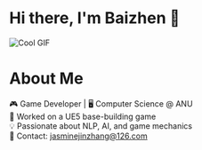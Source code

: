# Hi there, I'm Baizhen 👋

![Cool GIF](https://media2.giphy.com/media/v1.Y2lkPTc5MGI3NjExc3lpNDJ6Nm05cmJxZTUzbHRyb2FidmYxZ2s4MGR4b254eWE4cjdvMyZlcD12MV9pbnRlcm5hbF9naWZfYnlfaWQmY3Q9Zw/l0IpXwyCXikRK9Yl2/giphy.gif)
# About Me

🎮 Game Developer | 🖥️ Computer Science @ ANU  
🚀 Worked on a UE5 base-building game  
💡 Passionate about NLP, AI, and game mechanics  
📧 Contact: jasminejinzhang@126.com  




